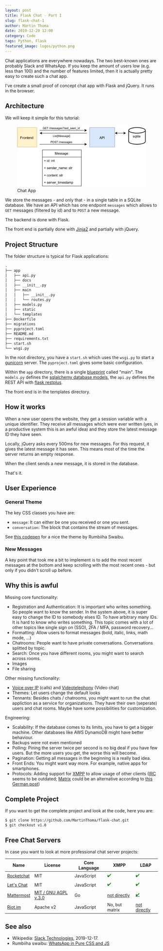 ```yaml
---
layout: post
title: Flask Chat - Part I
slug: flask-chat-1
author: Martin Thoma
date: 2019-12-20 12:00
category: Code
tags: Python, Flask
featured_image: logos/python.png
---
```

Chat applications are everywhere nowadays. The two best-known ones are probably
Slack and WhatsApp. If you keep the amount of users low (e.g. less than 100)
and the number of features limited, then it is actually pretty easy to create
such a chat app.

I've create a small proof of concept chat app with Flask and jQuery. It runs in
the browser.


## Architecture

We will keep it simple for this tutorial:

<figure class="wp-caption aligncenter img-thumbnail">
    <a href="../images/2019/12/chat-flask.png"><img src="../images/2019/12/chat-flask.png" alt="Chat App" style="width: 512px;"/></a>
    <figcaption class="text-center">Chat App</figcaption>
</figure>

We store the messages - and only that - in a single table in a SQLite database.
We have an API which has one endpoint <code>messages</code> which allows to
<code>GET</code> messages (filtered by id) and to <code>POST</code> a new
message.

The backend is done with Flask.

The front end is partially done with <a href="https://jinja.palletsprojects.com/en/2.10.x/">Jinja2</a> and partially with jQuery.


## Project Structure

The folder structure is typical for Flask applications:

```
.
├── app
│   ├── api.py
│   ├── docs
│   ├── __init__.py
│   ├── main
│   │   ├── __init__.py
│   │   └── routes.py
│   ├── models.py
│   ├── static
│   └── templates
├── Dockerfile
├── migrations
├── pyproject.toml
├── README.md
├── requirements.txt
├── start.sh
└── wsgi.py
```

In the root directory, you have a <code>start.sh</code> which uses the
<code>wsgi.py</code> to start a <a href="https://en.wikipedia.org/wiki/Gunicorn">gunicorn</a>
server. The <code>pyproject.toml</code> gives some basic configuration.

Within the <code>app</code> directory, there is a single <a href="https://flask.palletsprojects.com/en/1.0.x/blueprints/">blueprint</a> called "main". The <code>models.py</code>
defines the <a href="https://flask-sqlalchemy.palletsprojects.com/en/2.x/models/">sqlalchemy database models</a>, the <code>api.py</code> defines the REST API with <a href="https://flask-restplus.readthedocs.io/en/stable/">flask restplus</a>.

The front end is in the templates directory.


## How it works

When a new user opens the website, they get a session variable with a unique
identifier. They receive all messages which were ever written (yes, in a
productive system this is an awful idea) and they store the latest message ID
they have seen.

Locally, jQuery asks every 500ms for new messages. For this request, it gives
the latest message it has seen. This means most of the time the server returns
an empty response.

When the client sends a new message, it is stored in the database.

That's it.


## User Experience

### General Theme

The key CSS classes you have are:

* `message`: It can either be one you received or one you sent.
* `conversation`: The block that contains the stream of messages.

See [this codepen](https://codepen.io/swaibu/pen/QxJjwN) for a nice the theme
by Rumbiiha Swaibu.

### New Messages

A key point that took me a bit to implement is to add the most recent messages
at the bottom and keep scrolling with the most recent ones - but only if you
didn't scroll up before.


## Why this is awful

Missing core functionality:

* Registration and Authentication: It is important who writes something. So
  people want to know the sender. In the system above, it is super easy to
  change the ID to somebody elses ID. To have arbitrary many IDs. It is hard to
  know who writes something. This topic comes with a lot of other topics like
  single sign on (SSO), 2FA / MFA, password recovery...
* Formatting: Allow users to format messages (bold, italic, links, math mode, ...)
* Chatrooms: People want to have private conversations. Conversations splitted
  by topic.
* Search: Once you have different rooms, you might want to search across rooms.
* Images
* File sharing

Other missing functionality:

* [Voice over IP](https://en.wikipedia.org/wiki/Voice_over_IP) (calls) and [Videotelephony](https://en.wikipedia.org/wiki/Videotelephony) (Video chat)
* Themes: Let users change the default looks
* Tennants: Besides chats / chatrooms, you might want to run the chat
  appliction as a service for organizations. They have their own (seperate)
  users and chat rooms. Maybe have some possibilities for customization.

Engineering:

* Scalability: If the database comes to its limits, you have to get a bigger
  machine. Other databases like AWS DynamoDB might have better behaviour.
* Backups were not even mentioned
* Polling: Pining the server twice per second is no big deal if you have few
  users. But the more users you get, the worse this will become.
* Pagination: Getting all messages in the beginning is a really bad idea.
* Front Ends: You might want way more. For example, native apps for smartphones.
* Protocols: Adding support for [XMPP](https://en.wikipedia.org/wiki/XMPP) to
  allow usage of other clients
  ([IRC](https://en.wikipedia.org/wiki/Internet_Relay_Chat) seems to be
  outdated; [Matrix](https://en.wikipedia.org/wiki/Matrix_(protocol)) could be an alternative according to [this German post](https://www.kuketz-blog.de/messenger-matrix-das-xmpp-fuer-hobby-admins/))


## Complete Project

If you want to get the complete project and look at the code, here you are:

```
$ git clone https://github.com/MartinThoma/flask-chat.git
$ git checkout v1.0
```


## Free Chat Servers

In case you want to look at more professional chat server projects:


<table class="table">
    <thead>
        <tr>
            <th>Name</th>
            <th>License</th>
            <th>Core Language</th>
            <th>XMPP</th>
            <th>LDAP</th>
        </tr>
    </thead>
    <tbody>
        <tr>
            <td><a href="https://github.com/RocketChat/Rocket.Chat">Rocketchat</a></td>
            <td class="text-center">MIT</td>
            <td class="text-center">JavaScript</td>
            <td class="text-center"><span style="color:green;" title="Yes">✔️</span></td>
            <td class="text-center"><span style="color:green;" title="Yes">✔️</span></td>
        </tr>
        <tr>
            <td><a href="https://github.com/sdelements/lets-chat">Let's Chat</a></td>
            <td class="text-center">MIT</td>
            <td class="text-center">JavaScript</td>
            <td class="text-center"><span style="color:green;" title="Yes">✔️</span></td>
            <td class="text-center"><span style="color:green;" title="Yes">✔️</span></td>
        </tr>
        <tr>
            <td><a href="https://github.com/mattermost/mattermost-server">Mattermost</a></td>
            <td class="text-center"><a href="https://github.com/mattermost/mattermost-server/blob/master/LICENSE.txt">MIT / GNU AGPL v.3.0</a></td>
            <td class="text-center">Go</td>
            <td class="text-center"><a href="https://github.com/42wim/matterbridge">not directly</a></td>
            <td class="text-center"><a href="https://docs.mattermost.com/deployment/sso-ldap.html"><span style="color:green;" title="Yes">✔️</span></a></td>
        </tr>
        <tr>
            <td><a href="https://github.com/vector-im/riot-web">Riot.im</a></td>
            <td class="text-center">Apache v2</td>
            <td class="text-center">JavaScript</td>
            <td class="text-center">No, but matrix</td>
            <td class="text-center"><a href="https://github.com/matrix-org/matrix-synapse-ldap3">not directly</a></td>
        </tr>
    </tbody>
</table>


## See also

* Wikipedia: [Slack Technologies](https://en.wikipedia.org/wiki/Slack_Technologies), 2019-12-17.
* Rumbiiha swaibu: [WhatsApp in Pure CSS and JS](https://codepen.io/swaibu/pen/QxJjwN)
